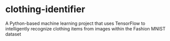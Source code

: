 # clothing-identifier
A Python-based machine learning project that uses TensorFlow to intelligently recognize clothing items from images within the Fashion MNIST dataset
